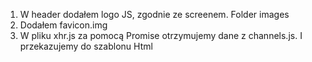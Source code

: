 
1. W header  dodałem logo JS, zgodnie ze screenem. Folder images
2. Dodałem favicon.img
3. W pliku xhr.js  za pomocą Promise otrzymujemy dane z  channels.js.  I przekazujemy do szablonu Html 